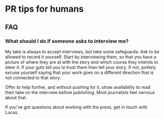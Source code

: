 # PR tips for humans

## FAQ

### What should I do if someone asks to interview me?

My take is always to accept interviews, but take some safeguards: Ask to be allowed to record it yourself. Start by interviewing them, so that you have a picture of where they are at with the story and which course they intends to steer it. If your guts tell you to trust them then tell your story. If not, politely excuse yourself saying that your work goes on a different direction that is not connected to that story.

Offer to help further, and without pushing for it, show availability to read their take on the interview before publishing. Most journalists feel nervous about that.

If you've got questions about working with the press, get in touch with Lucas.

